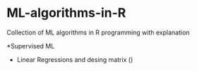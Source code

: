# ML-algorithms-in-R
Collection of ML algorithms in R programming with explanation

*Supervised ML
 - Linear Regressions and desing matrix ()
